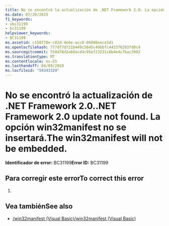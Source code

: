 ```yaml
---
title: No se encontró la actualización de .NET Framework 2.0. La opción win32manifest no se insertará.
ms.date: 07/20/2015
f1_keywords:
- vbc31199
- bc31199
helpviewer_keywords:
- BC31199
ms.assetid: c150778e-c82d-4e6e-acc0-06080eece1d1
ms.openlocfilehash: 777df7d721b449c5845c49bbfc443376283fd8c4
ms.sourcegitcommit: 558d78d2a68acd4c95ef23231c8b4e4c7bac3902
ms.translationtype: MT
ms.contentlocale: es-ES
ms.lasthandoff: 04/09/2019
ms.locfileid: "59343329"
---
```

# <a name="net-framework-20-update-not-found-the-win32manifest-will-not-be-embedded"></a><span data-ttu-id="af845-103">No se encontró la actualización de .NET Framework 2.0.</span><span class="sxs-lookup"><span data-stu-id="af845-103">.NET Framework 2.0 update not found.</span></span> <span data-ttu-id="af845-104">La opción win32manifest no se insertará.</span><span class="sxs-lookup"><span data-stu-id="af845-104">The win32manifest will not be embedded.</span></span>
<span data-ttu-id="af845-105">**Identificador de error:** BC31199</span><span class="sxs-lookup"><span data-stu-id="af845-105">**Error ID:** BC31199</span></span>  
  
## <a name="to-correct-this-error"></a><span data-ttu-id="af845-106">Para corregir este error</span><span class="sxs-lookup"><span data-stu-id="af845-106">To correct this error</span></span>  
  
1. 
  
## <a name="see-also"></a><span data-ttu-id="af845-107">Vea también</span><span class="sxs-lookup"><span data-stu-id="af845-107">See also</span></span>

- [<span data-ttu-id="af845-108">/win32manifest (Visual Basic)</span><span class="sxs-lookup"><span data-stu-id="af845-108">/win32manifest (Visual Basic)</span></span>](../../visual-basic/reference/command-line-compiler/win32manifest.md)
